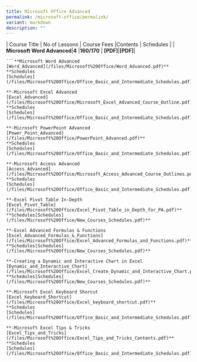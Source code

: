 ```yaml
---
title: Microsoft Office Advanced
permalink: /microsoft-office/permalink/
variant: markdown
description: ""
---
```

| Course Title               | No of Lessons | Course Fees |Contents
| Schedules |
| **Microsoft Word Advanced**|**4**   |**$160/$170** | **[PDF][](/files/Microsoft%20Office/Word_Advanced.pdf)**|**[PDF][](/files/Microsoft%20Office/Office_Basic_and_Intermediate_Schedules.pdf)**|



```
```**Microsoft Word Advanced
[Word_Advanced](/files/Microsoft%20Office/Word_Advanced.pdf)**
**Schedules
[Schedules](/files/Microsoft%20Office/Office_Basic_and_Intermediate_Schedules.pdf)**

**-Microsoft Excel Advanced
[Excel_Advanced](/files/Microsoft%20Office/Microsoft_Excel_Advanced_Course_Outline.pdf)**
**Schedules
[Schedules](/files/Microsoft%20Office/Office_Basic_and_Intermediate_Schedules.pdf)**

**-Microsoft PowerPoint Advanced
[Power_Point_Advanced](/files/Microsoft%20Office/PowerPoint_Advanced.pdf)**
**Schedules
[Schedules](/files/Microsoft%20Office/Office_Basic_and_Intermediate_Schedules.pdf)**

**-Microsoft Access Advanced
[Access_Advanced](/files/Microsoft%20Office/Microsoft_Access_Advanced_Course_Outlines.pdf)**
**Schedules
[Schedules](/files/Microsoft%20Office/Office_Basic_and_Intermediate_Schedules.pdf)**

**-Excel Pivot Table In-Depth
[Excel_Pivot_Table](/files/Microsoft%20Office/Excel_Pivot_Table_in_Depth_for_PA.pdf)**
**Schedules[Schedules](/files/Microsoft%20Office/New_Courses_Schedules.pdf)**

**-Excel Advanced Formulas & Functions
[Excel_Advanced_Formulas_&_Functions](/files/Microsoft%20Office/Excel_Advanced_Formulas_and_Functions.pdf)**
**Schedules[Schedules](/files/Microsoft%20Office/New_Courses_Schedules.pdf)**

**-Creating a Dynamic and Interactive Chart in Excel
[Dynamic_and_Interactive_Chart](/files/Microsoft%20Office/Excel_Create_Dynamic_and_Interactive_Chart.pdf)**
**Schedules[Schedules](/files/Microsoft%20Office/New_Courses_Schedules.pdf)**

**-Microsoft Excel Keyboard Shorcut
[Excel_Keyboard_Shortcut](/files/Microsoft%20Office/Excel_keyboard_shortcut.pdf)**
**Schedules
[Schedules](/files/Microsoft%20Office/Office_Basic_and_Intermediate_Schedules.pdf)**

**-Microsoft Excel Tips & Tricks
[Excel_Tips_and_Tricks](/files/Microsoft%20Office/Excel_Tips_and_Tricks_Contents.pdf)**
**Schedules
[Schedules](/files/Microsoft%20Office/Office_Basic_and_Intermediate_Schedules.pdf)**